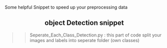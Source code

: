 Some helpful Snippet to speed up your preprocessing data
## <div align="center">object Detection snippet</div>
  >>  Seperate_Each_Class_Detection.py : this part of code split your images and labels into seperate folder (own classes) 
